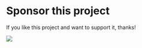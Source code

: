 # Sponsor this project

If you like this project and want to support it, thanks!

<div align="left">
<a href="https://www.buymeacoffee.com/yiszza"><img src="https://img.buymeacoffee.com/button-api/?text=Buy me a coffee&emoji=&slug=yiszza&button_colour=FFDD00&font_colour=000000&font_family=Poppins&outline_colour=000000&coffee_colour=ffffff" /></a>
</div>